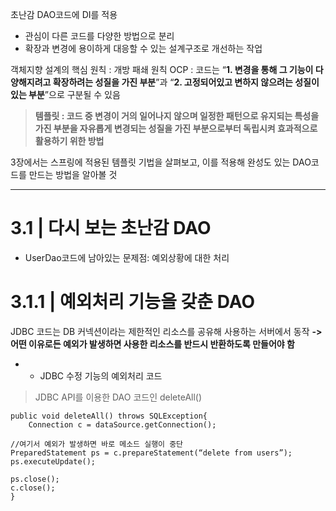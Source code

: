 초난감 DAO코드에 DI를 적용 
*	관심이 다른 코드를 다양한 방법으로 분리
*	확장과 변경에 용이하게 대응할 수 있는 설계구조로 개선하는 작업

객체지향 설계의 핵심 원칙 : 개방 패쇄 원칙 OCP 
: 코드는 “**1. 변경을 통해 그 기능이 다양해지려고 확장하려는 성질을 가진 부분**”과 “**2. 고정되어있고 변하지 않으려는 성질이 있는 부분**”으로 구분될 수 있음

> **템플릿 : 코드 중 변경이 거의 일어나지 않으며 일정한 패턴으로 유지되는 특성을 가진 부분을 자유롭게 변경되는 성질을 가진 부분으로부터 독립시켜 효과적으로 활용하기 위한 방법**

3장에서는 스프링에 적용된 템플릿 기법을 살펴보고, 이를 적용해 완성도 있는 DAO코드를 만드는 방법을 알아볼 것

* * *

3.1 | 다시 보는 초난감 DAO
=========================
* UserDao코드에 남아있는 문제점: 예외상황에 대한 처리

# 3.1.1 | 예외처리 기능을 갖춘 DAO

JDBC 코드는 DB 커넥션이라는 제한적인 리소스를 공유해 사용하는 서버에서 동작 
 **-> 어떤 이유로든 예외가 발생하면 사용한 리소스를 반드시 반환하도록 만들어야 함**
 
 * -	JDBC 수정 기능의 예외처리 코드

 > JDBC API를 이용한 DAO 코드인 deleteAll()
 <pre><code>public void deleteAll() throws SQLException{
	Connection c = dataSource.getConnection();
	
//여기서 예외가 발생하면 바로 메소드 실행이 중단
PreparedStatement ps = c.prepareStatement(“delete from users”);
ps.executeUpdate();

ps.close();
c.close();
}
</code></pre> 
  
